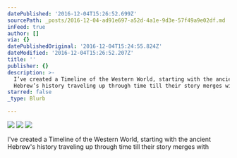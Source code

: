 ```yaml
---
datePublished: '2016-12-04T15:26:52.699Z'
sourcePath: _posts/2016-12-04-ad91e697-a52d-4a1e-9d3e-57f49a9e02df.md
inFeed: true
author: []
via: {}
datePublishedOriginal: '2016-12-04T15:24:55.824Z'
dateModified: '2016-12-04T15:26:52.207Z'
title: ''
publisher: {}
description: >-
  I’ve created a Timeline of the Western World, starting with the ancient
  Hebrew’s history traveling up through time till their story merges with 
starred: false
_type: Blurb

---
```

![](https://the-grid-user-content.s3-us-west-2.amazonaws.com/268292d8-bdd1-43b9-8dce-b99f4e34e189.jpg)
![](https://the-grid-user-content.s3-us-west-2.amazonaws.com/9f48501f-b237-4208-b38e-b7ee4bdb0d0f.jpg)
![](https://the-grid-user-content.s3-us-west-2.amazonaws.com/52af2891-16aa-4451-b3ff-b503b03cc5b0.jpg)

I've created a Timeline of the Western World, starting with the ancient Hebrew's history traveling up through time till their story merges with